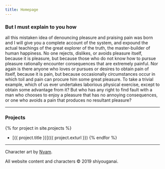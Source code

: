 ```yaml
---
title: Homepage
---
```


### But I must explain to you how

all this mistaken idea of denouncing pleasure and praising pain was born and I will give you a complete account of the system, and expound the actual teachings of the great explorer of the truth, the master-builder of human happiness. No one rejects, dislikes, or avoids pleasure itself, because it is pleasure, but because those who do not know how to pursue pleasure rationally encounter consequences that are extremely painful. Nor again is there anyone who loves or pursues or desires to obtain pain of itself, because it is pain, but because occasionally circumstances occur in which toil and pain can procure him some great pleasure. To take a trivial example, which of us ever undertakes laborious physical exercise, except to obtain some advantage from it? But who has any right to find fault with a man who chooses to enjoy a pleasure that has no annoying consequences, or one who avoids a pain that produces no resultant pleasure?

***

### Projects

{% for project in site.projects %}
*  [{{ project.title }}]({{ project.exturl }})
{% endfor %}

***

Character art by [Nyam](https://twitter.com/nyawurin).

All website content and characters &copy; 2019 shiyouganai.
